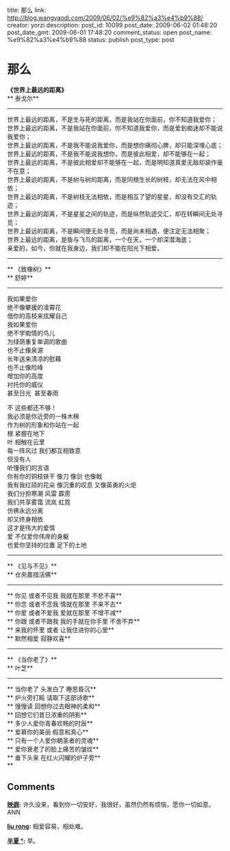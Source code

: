 title: 那么
link: http://blog.wangyaodi.com/2009/06/02/%e9%82%a3%e4%b9%88/
creator: yorzi
description: 
post_id: 10099
post_date: 2009-06-02 01:48:20
post_date_gmt: 2009-06-01 17:48:20
comment_status: open
post_name: %e9%82%a3%e4%b9%88
status: publish
post_type: post

# 那么

**《世界上最远的距离》**  
** 泰戈尔**  
** **  
世界上最远的距离，不是生与死的距离，而是我站在你面前，你不知道我爱你；  
世界上最远的距离，不是我站在你面前，你不知道我爱你，而是爱到痴迷却不能说我爱你；  
世界上最远的距离，不是我不能说我爱你，而是想你痛彻心脾，却只能深埋心底；  
世界上最远的距离，不是我不能说我想你，而是彼此相爱，却不能够在一起；  
世界上最远的距离，不是彼此相爱却不能够在一起，而是明知道真爱无敌却装作毫不在意；  
世界上最远的距离，不是树与树的距离，而是同根生长的树枝，却无法在风中相依；  
世界上最远的距离，不是树枝无法相依，而是相互了望的星星，却没有交汇的轨迹；  
世界上最远的距离，不是星星之间的轨迹，而是纵然轨迹交汇，却在转瞬间无处寻觅；  
世界上最远的距离，不是瞬间便无处寻觅，而是尚未相遇，便注定无法相聚；  
世界上最远的距离，是鱼与飞鸟的距离，一个在天，一个却深潜海底；  
亲爱的，如今，你就在我身边，我们却不能在阳光下相爱。  
** **  
** 《致橡树》**  
** 舒婷**  
** **  
我如果爱你  
绝不像攀援的凌霄花  
借你的高枝来炫耀自己  
我如果爱你  
绝不学痴情的鸟儿  
为绿荫重复单调的歌曲  
也不止像泉源  
长年送来清凉的慰藉  
也不止像险峰  
增加你的高度  
衬托你的威仪  
甚至日光  甚至春雨  
  
不 这些都还不够！  
我必须是你近旁的一株木棉  
作为树的形象和你站在一起  
根 紧握在地下  
叶 相触在云里  
每一阵风过 我们都互相致意  
但没有人  
听懂我们的言语  
你有你的铜枝铁干 像刀 像剑 也像戟  
我有我红硕的花朵 像沉重的叹息 又像英勇的火炬  
我们分担寒潮 风雷 霹雳  
我们共享雾霭 流岚 虹霓  
仿佛永远分离  
却又终身相依  
这才是伟大的爱情  
爱 不仅爱你伟岸的身躯  
也爱你坚持的位置 足下的土地  
** **  
** 《见与不见》**  
** 仓央嘉措活佛**  
** **  
** 你见 或者不见我 我就在那里 不悲不喜**  
** 你念 或者不念我 情就在那里 不来不去**  
** 你爱 或者不爱我 爱就在那里 不增不减**  
** 你跟 或者不跟我 我的手就在你手里 不舍不弃**  
** 来我的怀里 或者 让我住进你的心里**  
** 默然相爱 寂静欢喜**  
** **  
** 《当你老了》**  
** 叶芝**  
** **  
** 当你老了 头发白了 睡思昏沉**  
** 炉火旁打盹 请取下这部诗歌**  
** 慢慢读 回想你过去眼神的柔和**  
** 回想它们昔日浓重的阴影**  
** 多少人爱你青春欢畅的时辰**  
** 爱慕你的美丽 假意和真心**  
** 只有一个人爱你朝圣者的灵魂**  
** 爱你衰老了的脸上痛苦的皱纹**  
** 垂下头来 在红火闪耀的炉子旁**  
**

## Comments

**[映遐](#239 "2009-06-08 23:29:44"):** 许久没来，看到你一切安好，我很好，虽然仍然有烦恼，愿你一切如意。ANN

**[liu rong](#240 "2009-06-02 17:43:50"):** 相爱容易，相处难。

**[半夏 °](#241 "2009-06-02 16:07:26"):** 早。

